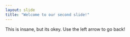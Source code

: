 ```yaml
---
layout: slide
title: "Welcome to our second slide!"
---
```

This is insane, but its okey.
Use the left arrow to go back!

